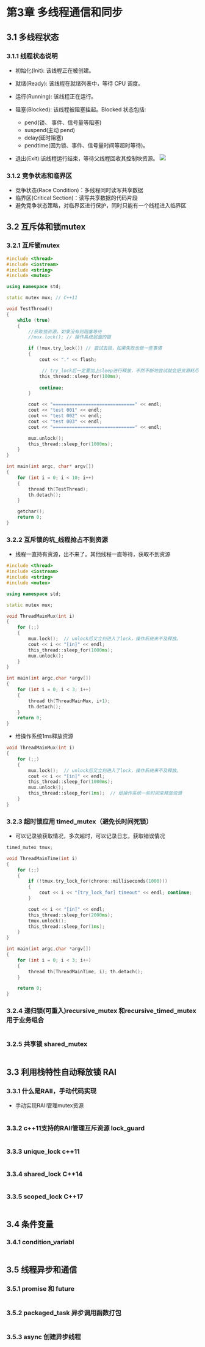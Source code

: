 
# 第3章 多线程通信和同步

## 3.1 多线程状态
### 3.1.1 线程状态说明
- 初始化(Init): 该线程正在被创建。
- 就绪(Ready): 该线程在就绪列表中，等待 CPU 调度。
- 运行(Running): 该线程正在运行。
- 阻塞(Blocked): 该线程被阻塞挂起。Blocked 状态包括:
    - pend(锁、 事件、信号量等阻塞)
    - suspend(主动 pend)
    - delay(延时阻塞)
    - pendtime(因为锁、事件、信号量时间等超时等待)。

- 退出(Exit):该线程运行结束，等待父线程回收其控制块资源。
![](res/01.png)


### 3.1.2 竞争状态和临界区
- 竞争状态(Race Condition)：多线程同时读写共享数据
- 临界区(Critical Section)：读写共享数据的代码片段
- 避免竞争状态策略，对临界区进行保护，同时只能有一个线程进入临界区


## 3.2 互斥体和锁mutex
### 3.2.1 互斥锁mutex

```C++
#include <thread>
#include <iostream>
#include <string>
#include <mutex>

using namespace std;

static mutex mux; // C++11

void TestThread()
{
	while (true)
	{
		//获取锁资源，如果没有则阻塞等待
		//mux.lock(); // 操作系统层面的锁

		if (!mux.try_lock()) // 尝试去锁，如果失败也做一些事情
		{
			cout << "." << flush;

             // try_lock后一定要加上sleep进行释放，不然不断地尝试就会把资源耗尽
			this_thread::sleep_for(100ms);
            
			continue;
		}

		cout << "==============================" << endl;
		cout << "test 001" << endl;
		cout << "test 002" << endl;
		cout << "test 003" << endl;
		cout << "==============================" << endl;

		mux.unlock();
		this_thread::sleep_for(1000ms);
	}
}

int main(int argc, char* argv[])
{
	for (int i = 0; i < 10; i++)
	{
		thread th(TestThread);
		th.detach();
	}

	getchar();
	return 0;
}
```

### 3.2.2 互斥锁的坑_线程抢占不到资源
- 线程一直持有资源，出不来了。其他线程一直等待，获取不到资源
```C++
#include <thread>
#include <iostream>
#include <string>
#include <mutex>

using namespace std;

static mutex mux; 

void ThreadMainMux(int i) 
{
	for (;;) 
	{
		mux.lock();  // unlock后又立刻进入了lock，操作系统来不及释放。
		cout << i << "[in]" << endl; 
		this_thread::sleep_for(1000ms); 
		mux.unlock();
	}
}

int main(int argc,char *argv[]) 
{
	for (int i = 0; i < 3; i++) 
	{
		thread th(ThreadMainMux, i+1);
		th.detach();
	}
	return 0;
}
```
- 给操作系统1ms释放资源
```C++
void ThreadMainMux(int i) 
{
	for (;;) 
	{
		mux.lock();  // unlock后又立刻进入了lock，操作系统来不及释放。
		cout << i << "[in]" << endl; 
		this_thread::sleep_for(1000ms); 
		mux.unlock();
		this_thread::sleep_for(1ms);  // 给操作系统一些时间来释放资源
	}
}
```
### 3.2.3 超时锁应用 timed_mutex（避免长时间死锁）
- 可以记录锁获取情况，多次超时，可以记录日志，获取错误情况
```C++
timed_mutex tmux; 

void ThreadMainTime(int i) 
{
	for (;;) 
	{
		if (!tmux.try_lock_for(chrono::milliseconds(1000))) 
		{
			cout << i << "[try_lock_for] timeout" << endl; continue;
		}

		cout << i << "[in]" << endl;
		this_thread::sleep_for(2000ms); 
		tmux.unlock(); 
		this_thread::sleep_for(1ms);
	} 
}

int main(int argc,char *argv[]) 
{
	for (int i = 0; i < 3; i++) 
	{
		thread th(ThreadMainTime, i); th.detach();
	}

	return 0;
}
```

### 3.2.4 递归锁(可重入)recursive_mutex 和recursive_timed_mutex 用于业务组合

```C++

```

### 3.2.5 共享锁 shared_mutex

```C++

```

## 3.3 利用栈特性自动释放锁 RAI

### 3.3.1 什么是RAII，手动代码实现

- 手动实现RAII管理mutex资源
```C++

```

### 3.3.2 c++11支持的RAII管理互斥资源 lock_guard

```C++

```

### 3.3.3 unique_lock c++11

```C++

```
### 3.3.4 shared_lock C++14

```C++

```
### 3.3.5 scoped_lock C++17

```C++

```

## 3.4 条件变量

### 3.4.1 condition_variabl

```C++

```

## 3.5 线程异步和通信

### 3.5.1 promise 和 future

```C++

```

### 3.5.2 packaged_task 异步调用函数打包

```C++

```

### 3.5.3 async 创建异步线程

```C++

```